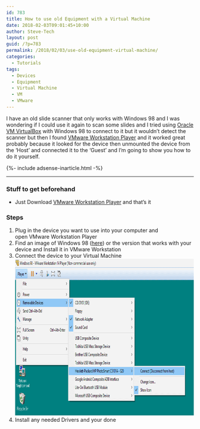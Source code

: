 ```yaml
---
id: 783
title: How to use old Equipment with a Virtual Machine
date: 2018-02-03T09:01:45+10:00
author: Steve-Tech
layout: post
guid: /?p=783
permalink: /2018/02/03/use-old-equipment-virtual-machine/
categories:
  - Tutorials
tags:
  - Devices
  - Equipment
  - Virtual Machine
  - VM
  - VMware
---
```

I have an old slide scanner that only works with Windows 98 and I was wondering if I could use it again to scan some slides and I tried using [Oracle VM VirtualBox](https://www.virtualbox.org/) with Windows 98 to connect to it but it wouldn’t detect the scanner but then I found [VMware Workstation Player](https://www.vmware.com/products/workstation-player.html) and it worked great<!--more--> probably because it looked for the device then unmounted the device from the ‘Host’ and connected it to the ‘Guest’ and I’m going to show you how to do it yourself.

{%- include adsense-inarticle.html -%}

* * *

### Stuff to get beforehand

  * Just Download [VMware Workstation Player](https://www.vmware.com/products/workstation-player/workstation-player-evaluation.html) and that’s it

### Steps

  1. Plug in the device you want to use into your computer and open VMware Workstation Player
  2. Find an image of Windows 98 ([here](https://winworldpc.com/product/windows-98/98-second-edition)) or the version that works with your device and Install it in VMware Workstation
  3. Connect the device to your Virtual Machine<img class="aligncenter wp-image-921 size-full" src="/assets/2018/01/Windows-98-VM-Connect.png" alt="" width="900" height="420" />
  4. Install any needed Drivers and your done